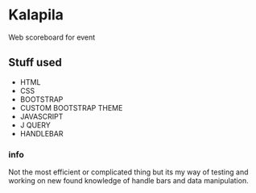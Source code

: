 # Kalapila
 
 Web scoreboard for event 

## Stuff used

* HTML
* CSS
* BOOTSTRAP
* CUSTOM BOOTSTRAP THEME
* JAVASCRIPT
* J QUERY
* HANDLEBAR

### info
Not the most efficient or complicated thing but its my way of testing and working on new found knowledge of handle bars and data manipulation.
